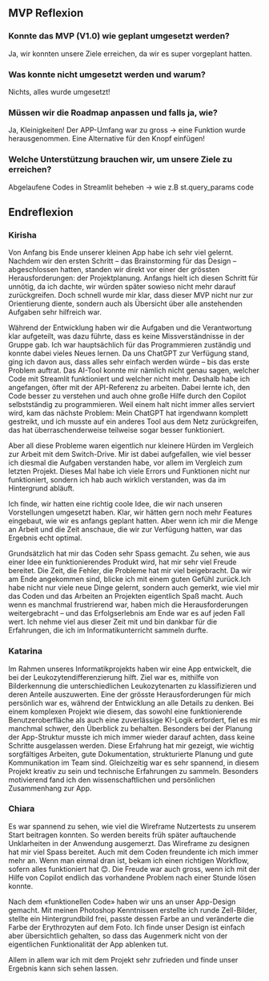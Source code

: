 ## MVP Reflexion

### Konnte das MVP (V1.0) wie geplant umgesetzt werden?
Ja, wir konnten unsere Ziele erreichen, da wir es super vorgeplant hatten. 

### Was konnte nicht umgesetzt werden und warum?
 Nichts, alles wurde umgesetzt!

### Müssen wir die Roadmap anpassen und falls ja, wie?
 Ja, Kleinigkeiten! Der APP-Umfang war zu gross -> eine Funktion wurde herausgenommen. 
 Eine Alternative für den Knopf einfügen! 

### Welche Unterstützung brauchen wir, um unsere Ziele zu erreichen?
 Abgelaufene Codes in Streamlit beheben -> wie z.B st.query_params code


## Endreflexion

### Kirisha
Von Anfang bis Ende unserer kleinen App habe ich sehr viel gelernt. Nachdem wir den ersten Schritt – das Brainstorming für das Design – abgeschlossen hatten, standen wir direkt vor einer der grössten Herausforderungen: der Projektplanung. Anfangs hielt ich diesen Schritt für unnötig, da ich dachte, wir würden später sowieso nicht mehr darauf zurückgreifen. Doch schnell wurde mir klar, dass dieser MVP nicht nur zur Orientierung diente, sondern auch als Übersicht über alle anstehenden Aufgaben sehr hilfreich war.

Während der Entwicklung haben wir die Aufgaben und die Verantwortung klar aufgeteilt, was dazu führte, dass es keine Missverständnisse in der Gruppe gab. Ich war hauptsächlich für das Programmieren zuständig und konnte dabei vieles Neues lernen. Da uns ChatGPT zur Verfügung stand, ging ich davon aus, dass alles sehr einfach werden würde – bis das erste Problem auftrat. Das AI-Tool konnte mir nämlich nicht genau sagen, welcher Code mit Streamlit funktioniert und welcher nicht mehr. Deshalb habe ich angefangen, öfter mit der API-Referenz zu arbeiten. Dabei lernte ich, den Code besser zu verstehen und auch ohne große Hilfe durch den Copilot selbstständig zu programmieren.
Weil einem halt nicht immer alles serviert wird, kam das nächste Problem: Mein ChatGPT hat irgendwann komplett gestreikt, und ich musste auf ein anderes Tool aus dem Netz zurückgreifen, das hat überraschenderweise teilweise sogar besser funktioniert.

Aber all diese Probleme waren eigentlich nur kleinere Hürden im Vergleich zur Arbeit mit dem Switch-Drive. Mir ist dabei aufgefallen, wie viel besser ich diesmal die Aufgaben verstanden habe, vor allem im Vergleich zum letzten Projekt. Dieses Mal habe ich viele Errors und Funktionen nicht nur funktioniert, sondern ich hab auch wirklich verstanden, was da im Hintergrund abläuft. 

Ich finde, wir hatten eine richtig coole Idee, die wir nach unseren Vorstellungen umgesetzt haben. Klar, wir hätten gern noch mehr Features eingebaut, wie wir es anfangs geplant hatten. Aber wenn ich mir die Menge an Arbeit und die Zeit anschaue, die wir zur Verfügung hatten, war das Ergebnis echt optimal.

Grundsätzlich hat mir das Coden sehr Spass gemacht. Zu sehen, wie aus einer Idee ein funktionierendes Produkt wird, hat mir sehr viel Freude bereitet. Die Zeit, die Fehler, die Probleme hat mir viel beigebracht.
Da wir am Ende angekommen sind, blicke ich mit einem guten Gefühl zurück.Ich habe nicht nur viele neue Dinge gelernt, sondern auch gemerkt, wie viel mir das Coden und das Arbeiten an Projekten eigentlich Spaß macht. Auch wenn es manchmal frustrierend war, haben mich die Herausforderungen weitergebracht – und das Erfolgserlebnis am Ende war es auf jeden Fall wert. Ich nehme viel aus dieser Zeit mit und bin dankbar für die Erfahrungen, die ich im Informatikunterricht sammeln durfte.

### Katarina
Im Rahmen unseres Informatikprojekts haben wir eine App entwickelt, die bei der Leukozytendifferenzierung hilft. Ziel war es, mithilfe von Bilderkennung die unterschiedlichen Leukozytenarten zu klassifizieren und deren Anteile auszuwerten.
Eine der grösste Herausforderungen für mich persönlich war es, während der Entwicklung an alle Details zu denken. Bei einem komplexen Projekt wie diesem, das sowohl eine funktionierende Benutzeroberfläche als auch eine zuverlässige KI-Logik erfordert, fiel es mir manchmal schwer, den Überblick zu behalten. Besonders bei der Planung der App-Struktur musste ich mich immer wieder darauf achten, dass keine Schritte ausgelassen werden. Diese Erfahrung hat mir gezeigt, wie wichtig sorgfältiges Arbeiten, gute Dokumentation, strukturierte Planung und gute Kommunikation im Team sind.
Gleichzeitig war es sehr spannend, in diesem Projekt kreativ zu sein und technische Erfahrungen zu sammeln. Besonders motivierend fand ich den wissenschaftlichen und persönlichen Zusammenhang zur App.


### Chiara
Es war spannend zu sehen, wie viel die Wireframe Nutzertests zu unserem Start beitragen konnten. So werden bereits früh später auftauchende Unklarheiten in der Anwendung ausgemerzt. Das Wireframe zu designen hat mir viel Spass bereitet. 
Auch mit dem Coden freundente ich mich immer mehr an. Wenn man einmal dran ist, bekam ich einen richtigen Workflow, sofern alles funktioniert hat 😊. Die Freude war auch gross, wenn ich mit der Hilfe von Copilot endlich das vorhandene Problem nach einer Stunde lösen konnte. 

Nach dem «funktionellen Code» haben wir uns an unser App-Design gemacht. Mit meinen Photoshop Kenntnissen erstellte ich runde Zell-Bilder, stellte ein Hintergrundbild frei, passte dessen Farbe an und veränderte die Farbe der Erythrozyten auf dem Foto. Ich finde unser Design ist einfach aber übersichtlich gehalten, so dass das Augenmerk nicht von der eigentlichen Funktionalität der App ablenken tut.

Allem in allem war ich mit dem Projekt sehr zufrieden und finde unser Ergebnis kann sich sehen lassen.

